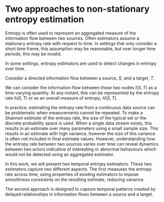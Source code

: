 # Two approaches to non-stationary entropy estimation

Entropy is often used to represent an aggregated measure of the information flow between two sources. Often estimators assume a stationary entropy rate with respect to time. In settings that only consider a short time frame, this assumption may be reasonable, but over longer time periods, this may be invalid.

In some settings, entropy estimators are used to detect changes in entropy over time.

Consider a directed information flow between a source, $S$, and a target, $T$.

We can consider the information flow between these two nodes $I(S,T)$ as a time-varying quantity. At any instant, this can be represented by the entropy rate $h(S,T)$ or as an overall measure of entropy, $H(S,T)$.

In practice, estimating the entropy rate from a continuous data source can be problematic when measurements cannot be repeated. To make a Shannon estimate of the entropy rate, the size of the typical set or the discrete probability space is used. When a single data stream exists, this results in an estimate over many parameters using a small sample size. This results in an estimate with high variance, however the size of this variance is often not included in final estimate values.
However, understanding how the entropy rate between two sources varies over time can reveal dynamics between two actors indicative of interesting or abnormal behaviours which would not be detected using an aggregated estimator.

In this work, we will present two temporal entropy estimators. These two estimators capture two different aspects. The first measures the entropy rate across time, using properties of existing estimators to impose smoothness constraints on the resulting estimate, reducing variance. 

The second approach is designed to capture temporal patterns created by delayed relationships in information flows between a source and a target.